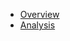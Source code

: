 <!-- docs/_sidebar.md -->

- [Overview](README.md)
- [Analysis](mrna_tutorial/analysis.md)
<!-- - [doc2](mrna_tutorial/doc2.md) -->
